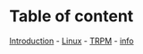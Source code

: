 # Table of content
[Introduction](README.md)
    - [Linux](./linux.md)
    - [TRPM](./TRPM.md)
    - [info](./info.md)
